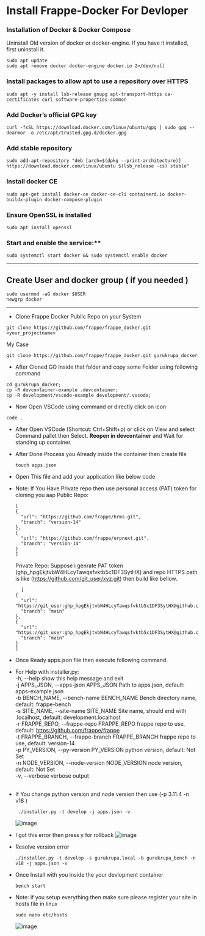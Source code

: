 # Install Frappe-Docker For Devloper

### Installation of Docker & Docker Compose

Uninstall Old version of docker or docker-engine. If you have it installed, first uninstall it.

```
sudo apt update
sudo apt remove docker docker-engine docker.io 2>/dev/null
```

### Install packages to allow apt to use a repository over HTTPS

```
sudo apt -y install lsb-release gnupg apt-transport-https ca-certificates curl software-properties-common
```

### Add Docker’s official GPG key

```
curl -fsSL https://download.docker.com/linux/ubuntu/gpg | sudo gpg --dearmor -o /etc/apt/trusted.gpg.d/docker.gpg
```

### Add stable repository
```
sudo add-apt-repository "deb [arch=$(dpkg --print-architecture)] https://download.docker.com/linux/ubuntu $(lsb_release -cs) stable"
```
### Install docker CE

```
sudo apt-get install docker-ce docker-ce-cli containerd.io docker-buildx-plugin docker-compose-plugin
```
### Ensure OpenSSL is installed
```
sudo apt install openssl
```
### Start and enable the service:** 
```
sudo systemctl start docker && sudo systemctl enable docker
```
____
## Create User and docker group ( if you needed )

```
sudo usermod -aG docker $USER
newgrp docker
```
___
* Clone Frappe Docker Public Repo on your System
```
git clone https://github.com/frappe/frappe_docker.git <your_projectname>
```
My Case
```
git clone https://github.com/frappe/frappe_docker.git gurukrupa_docker
```
* After Cloned GO Inside that folder and copy some Folder using following command
```
cd gurukrupa_docker;
cp -R devcontainer-example .devcontainer;
cp -R development/vscode-example development/.vscode;
```
* Now Open VSCode using command or directly click on icon
```
code .
```
* After Open VSCode (Shortcut: Ctrl+Shift+p) or click on View and select Command pallet then Select. **Reopen in devcontainer** and Wait for standing up container.
* After Done Process you Already inside the container then create file
  ```
  touch apps.json
  ```
* Open This file and add your application like below code
* Note: If You Have Private repo then use personal access (PAT) token for cloning you aap
  Public Repo:
  ```
  [
  {
    "url": "https://github.com/frappe/hrms.git",
    "branch": "version-14"
  },
  {
    "url": "https://github.com/frappe/erpnext.git",
    "branch": "version-14"
  }
  ]
  ```
  Private Repo:
  Suppose i genrate PAT token (ghp_hpgEkjtvbW4HLcyTawqsfvktb5c1DF3SytHX) and repo HTTPS path is like (https://github.com/git_user/xyz.git) then build like bellow.

  ```
    [
  {
    "url": "https://git_user:ghp_hpgEkjtvbW4HLcyTawqsfvktb5c1DF3SytHX@github.com/git_user/xyz.git",
    "branch": "main"
  },
  {
    "url": "https://git_user:ghp_hpgEkjtvbW4HLcyTawqsfvktb5c1DF3SytHX@github.com/git_user/abc.git",
    "branch": "main"
  }
  ]
  ```
* Once Ready apps.json file then execute following command.
* For Help with installer.py:</br>
  -h, --help            show this help message and exit</br>
  -j APPS_JSON, --apps-json APPS_JSON Path to apps.json, default: apps-example.json</br>
  -b BENCH_NAME, --bench-name BENCH_NAME  Bench directory name, default: frappe-bench</br>
  -s SITE_NAME, --site-name SITE_NAME Site name, should end with .localhost, default: development.localhost</br>
  -r FRAPPE_REPO, --frappe-repo FRAPPE_REPO frappe repo to use, default: https://github.com/frappe/frappe</br>
  -t FRAPPE_BRANCH, --frappe-branch FRAPPE_BRANCH frappe repo to use, default: version-14</br>
  -p PY_VERSION, --py-version PY_VERSION python version, default: Not Set</br>
  -n NODE_VERSION, --node-version NODE_VERSION node version, default: Not Set</br>
  -v, --verbose         verbose output</br></br>
* If You change python version and node version then use (-p 3.11.4 -n v18 )
  ```
   ./installer.py -t develop -j apps.json -v
  ```
  ![image](https://github.com/pra17shant/Installation/assets/99401472/d4e0af89-f078-4ed4-8de7-280ec9ec5b61)

* I got this error then press y for rollback
  ![image](https://github.com/pra17shant/Installation/assets/99401472/9cc1bc43-dd37-43d5-9e00-cba86f4445d0)

* Resolve version error
  ```
  ./installer.py -t develop -s gurukrupa.local -b gurukrupa_bench -n v18 -j apps.json -v
  ```
* Once Install with you inside the your devlopment container
  ```
  bench start
  ```
* Note:
  if you setup everything then make sure please register your site in hosts file
  in linux
  ```
  sudo nano etc/hosts
  ```
  ![image](https://github.com/pra17shant/Installation/assets/99401472/ef9fda55-3b45-468a-8195-c9dbb6a70fea)

  
